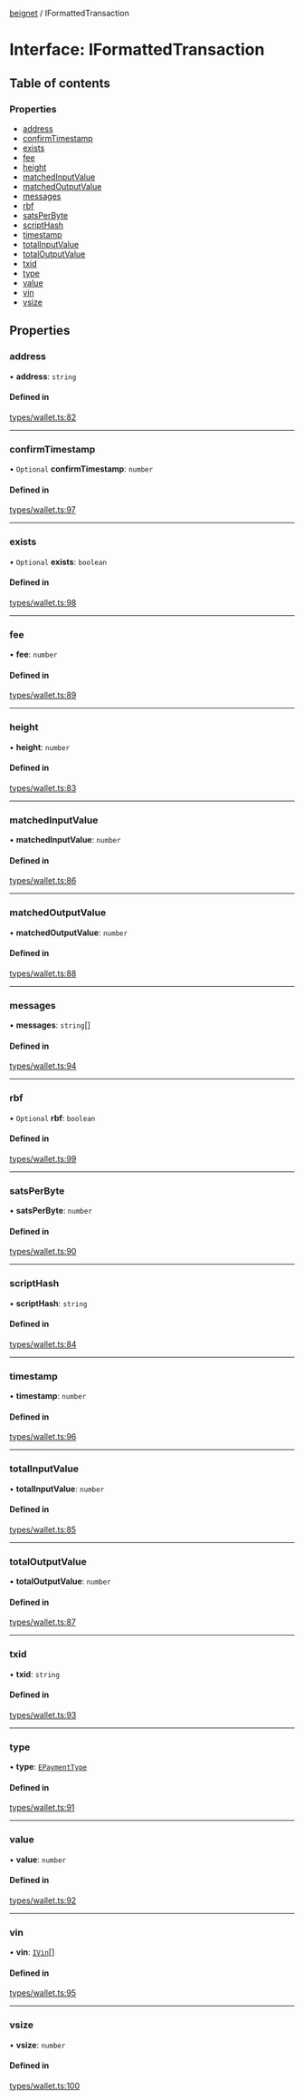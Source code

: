 [beignet](../README.md) / IFormattedTransaction

# Interface: IFormattedTransaction

## Table of contents

### Properties

- [address](IFormattedTransaction.md#address)
- [confirmTimestamp](IFormattedTransaction.md#confirmtimestamp)
- [exists](IFormattedTransaction.md#exists)
- [fee](IFormattedTransaction.md#fee)
- [height](IFormattedTransaction.md#height)
- [matchedInputValue](IFormattedTransaction.md#matchedinputvalue)
- [matchedOutputValue](IFormattedTransaction.md#matchedoutputvalue)
- [messages](IFormattedTransaction.md#messages)
- [rbf](IFormattedTransaction.md#rbf)
- [satsPerByte](IFormattedTransaction.md#satsperbyte)
- [scriptHash](IFormattedTransaction.md#scripthash)
- [timestamp](IFormattedTransaction.md#timestamp)
- [totalInputValue](IFormattedTransaction.md#totalinputvalue)
- [totalOutputValue](IFormattedTransaction.md#totaloutputvalue)
- [txid](IFormattedTransaction.md#txid)
- [type](IFormattedTransaction.md#type)
- [value](IFormattedTransaction.md#value)
- [vin](IFormattedTransaction.md#vin)
- [vsize](IFormattedTransaction.md#vsize)

## Properties

### address

• **address**: `string`

#### Defined in

[types/wallet.ts:82](https://github.com/synonymdev/beignet/blob/583604f/src/types/wallet.ts#L82)

___

### confirmTimestamp

• `Optional` **confirmTimestamp**: `number`

#### Defined in

[types/wallet.ts:97](https://github.com/synonymdev/beignet/blob/583604f/src/types/wallet.ts#L97)

___

### exists

• `Optional` **exists**: `boolean`

#### Defined in

[types/wallet.ts:98](https://github.com/synonymdev/beignet/blob/583604f/src/types/wallet.ts#L98)

___

### fee

• **fee**: `number`

#### Defined in

[types/wallet.ts:89](https://github.com/synonymdev/beignet/blob/583604f/src/types/wallet.ts#L89)

___

### height

• **height**: `number`

#### Defined in

[types/wallet.ts:83](https://github.com/synonymdev/beignet/blob/583604f/src/types/wallet.ts#L83)

___

### matchedInputValue

• **matchedInputValue**: `number`

#### Defined in

[types/wallet.ts:86](https://github.com/synonymdev/beignet/blob/583604f/src/types/wallet.ts#L86)

___

### matchedOutputValue

• **matchedOutputValue**: `number`

#### Defined in

[types/wallet.ts:88](https://github.com/synonymdev/beignet/blob/583604f/src/types/wallet.ts#L88)

___

### messages

• **messages**: `string`[]

#### Defined in

[types/wallet.ts:94](https://github.com/synonymdev/beignet/blob/583604f/src/types/wallet.ts#L94)

___

### rbf

• `Optional` **rbf**: `boolean`

#### Defined in

[types/wallet.ts:99](https://github.com/synonymdev/beignet/blob/583604f/src/types/wallet.ts#L99)

___

### satsPerByte

• **satsPerByte**: `number`

#### Defined in

[types/wallet.ts:90](https://github.com/synonymdev/beignet/blob/583604f/src/types/wallet.ts#L90)

___

### scriptHash

• **scriptHash**: `string`

#### Defined in

[types/wallet.ts:84](https://github.com/synonymdev/beignet/blob/583604f/src/types/wallet.ts#L84)

___

### timestamp

• **timestamp**: `number`

#### Defined in

[types/wallet.ts:96](https://github.com/synonymdev/beignet/blob/583604f/src/types/wallet.ts#L96)

___

### totalInputValue

• **totalInputValue**: `number`

#### Defined in

[types/wallet.ts:85](https://github.com/synonymdev/beignet/blob/583604f/src/types/wallet.ts#L85)

___

### totalOutputValue

• **totalOutputValue**: `number`

#### Defined in

[types/wallet.ts:87](https://github.com/synonymdev/beignet/blob/583604f/src/types/wallet.ts#L87)

___

### txid

• **txid**: `string`

#### Defined in

[types/wallet.ts:93](https://github.com/synonymdev/beignet/blob/583604f/src/types/wallet.ts#L93)

___

### type

• **type**: [`EPaymentType`](../enums/EPaymentType.md)

#### Defined in

[types/wallet.ts:91](https://github.com/synonymdev/beignet/blob/583604f/src/types/wallet.ts#L91)

___

### value

• **value**: `number`

#### Defined in

[types/wallet.ts:92](https://github.com/synonymdev/beignet/blob/583604f/src/types/wallet.ts#L92)

___

### vin

• **vin**: [`IVin`](IVin.md)[]

#### Defined in

[types/wallet.ts:95](https://github.com/synonymdev/beignet/blob/583604f/src/types/wallet.ts#L95)

___

### vsize

• **vsize**: `number`

#### Defined in

[types/wallet.ts:100](https://github.com/synonymdev/beignet/blob/583604f/src/types/wallet.ts#L100)
